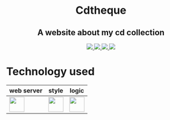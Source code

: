 <h1 align="center"> Cdtheque</h1>
<h2 align="center">A website about my cd collection </h2>
<p align="center">
    <a href="https://wakatime.com/badge/user/f30b1401-c84a-455c-a952-90c59a25605e/project/7a4185b9-3d68-44c4-aa2f-f9aa6e846af7">
        <img src="https://wakatime.com/badge/user/f30b1401-c84a-455c-a952-90c59a25605e/project/7a4185b9-3d68-44c4-aa2f-f9aa6e846af7.svg">
    </a>
    <a href="https://github.com/apoleon33/M-A-P/stargazers/">
        <img src="https://badgen.net/github/stars/apoleon33/cdtheque">
    </a>
    <a href="https://discord.gg/hS4VgSTumn">
        <img src="https://badgen.net/discord/members/hS4VgSTumn">
    </a>
    <img src="https://pyheroku-badge.herokuapp.com/?app=cdtheque">
</p>

# Technology used



web server | style | logic
-------|--------|-------
<img src="https://cdn.worldvectorlogo.com/logos/flask.svg" width="40" heigth="40"> | <img src="https://cdn.worldvectorlogo.com/logos/sass-1.svg" width="40">    | <img src="https://cdn.worldvectorlogo.com/logos/coffeescript.svg" width="40"> 
